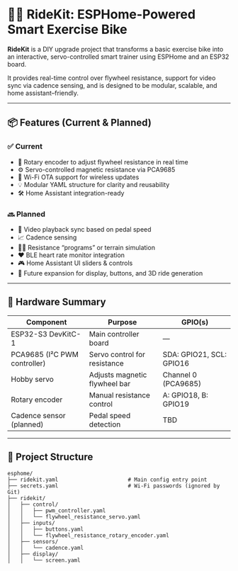 # 🚴‍♂️ RideKit: ESPHome-Powered Smart Exercise Bike

**RideKit** is a DIY upgrade project that transforms a basic exercise bike into an interactive, servo-controlled smart trainer using ESPHome and an ESP32 board.

It provides real-time control over flywheel resistance, support for video sync via cadence sensing, and is designed to be modular, scalable, and home assistant–friendly.

---

## 📦 Features (Current & Planned)

### ✅ Current
- 🧠 Rotary encoder to adjust flywheel resistance in real time
- ⚙️ Servo-controlled magnetic resistance via PCA9685
- 📶 Wi-Fi OTA support for wireless updates
- 💡 Modular YAML structure for clarity and reusability
- 🛠️ Home Assistant integration-ready

### 🔜 Planned
- 🎥 Video playback sync based on pedal speed
- 📈 Cadence sensing
- 🧘‍♂️ Resistance “programs” or terrain simulation
- ❤️ BLE heart rate monitor integration
- 🎮 Home Assistant UI sliders & controls
- 🚵 Future expansion for display, buttons, and 3D ride generation

---

## 🔌 Hardware Summary

| Component                              | Purpose                         | GPIO(s)       |
|----------------------------------------|----------------------------------|---------------|
| ESP32-S3 DevKitC-1                     | Main controller board            | —             |
| PCA9685 (I²C PWM controller)           | Servo control for resistance     | SDA: GPIO21, SCL: GPIO16 |
| Hobby servo                            | Adjusts magnetic flywheel bar    | Channel 0 (PCA9685) |
| Rotary encoder                         | Manual resistance control        | A: GPIO18, B: GPIO19 |
| Cadence sensor (planned)               | Pedal speed detection            | TBD           |

---

## 📁 Project Structure

```plaintext
esphome/
├── ridekit.yaml                      # Main config entry point
├── secrets.yaml                      # Wi-Fi passwords (ignored by Git)
├── ridekit/
│   ├── control/
│   │   ├── pwm_controller.yaml
│   │   └── flywheel_resistance_servo.yaml
│   ├── inputs/
│   │   ├── buttons.yaml
│   │   └── flywheel_resistance_rotary_encoder.yaml
│   ├── sensors/
│   │   └── cadence.yaml
│   ├── display/
│   │   └── screen.yaml
